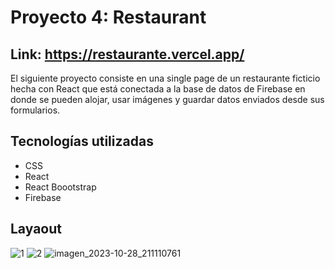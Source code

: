 # Proyecto 4: Restaurant

## Link: https://restaurante.vercel.app/

El siguiente proyecto consiste en una single page de un restaurante ficticio hecha con React que está conectada a la base de datos de Firebase en donde se pueden alojar, usar imágenes y guardar datos enviados desde sus formularios.

## Tecnologías utilizadas

- CSS
- React
- React Boootstrap
- Firebase
  
## Layaout

![1](https://github.com/Tania-Bobadilla/Restaurante/assets/135383254/b8dc7d66-f0ee-4b0f-9af7-175086cb8829)
![2](https://github.com/Tania-Bobadilla/Restaurante/assets/135383254/0e814a3e-33db-4e91-8d1c-7f1174661f93)
![imagen_2023-10-28_211110761](https://github.com/Tania-Bobadilla/Restaurante/assets/135383254/78a4299c-651f-4625-b8c3-df8de5b87ae5)



